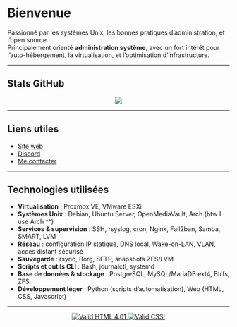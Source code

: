 # Bienvenue

Passionné par les systèmes Unix, les bonnes pratiques d’administration, et l’open source.  
Principalement orienté **administration système**, avec un fort intérêt pour l’auto-hébergement, la virtualisation, et l’optimisation d’infrastructure.

---

## Stats GitHub

<p align="center">
  <img src="https://github-readme-stats.vercel.app/api?username=tonpseudo&show_icons=true&hide_title=true&count_private=true&hide_border=true&theme=default" />
  <br/>
</p>

---

## Liens utiles

- [Site web](https://tonsite.com)  
- [Discord](https://discord.gg/7akQQRxrBr)  
- [Me contacter](mailto:i.am.root@nivmizz7.fr)

---

## Technologies utilisées

- **Virtualisation** : Proxmox VE, VMware ESXi 
- **Systèmes Unix** : Debian, Ubuntu Server, OpenMediaVault, Arch (btw I use Arch ^^) 
- **Services & supervision** : SSH, rsyslog, cron, Nginx, Fail2ban, Samba, SMART, LVM  
- **Réseau** : configuration IP statique, DNS local, Wake-on-LAN, VLAN, accès distant sécurisé  
- **Sauvegarde** : rsync, Borg, SFTP, snapshots ZFS/LVM  
- **Scripts et outils CLI** : Bash, journalctl, systemd  
- **Base de données & stockage** : PostgreSQL, MySQL/MariaDB ext4, Btrfs, ZFS  
- **Développement léger** : Python (scripts d’automatisation), Web (HTML, CSS, Javascript)

---

<p align="center">
  <a href="https://validator.w3.org/check?uri=referer" target="_blank">
    <img src="https://www.w3.org/Icons/valid-html401" alt="Valid HTML 4.01">
  </a>
  <a href="https://jigsaw.w3.org/css-validator/check/referer" target="_blank">
    <img src="https://jigsaw.w3.org/css-validator/images/vcss" alt="Valid CSS!">
  </a>
</p>
